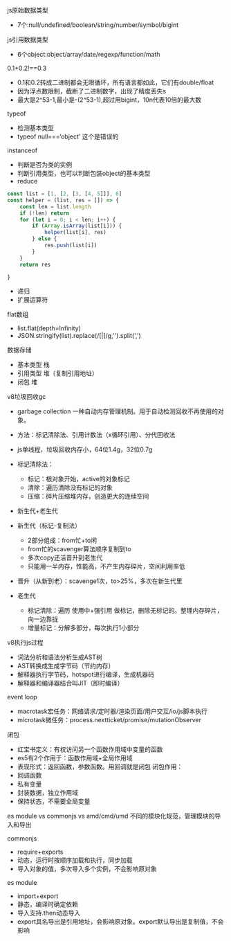 js原始数据类型

- 7个:null/undefined/boolean/string/number/symbol/bigint

js引用数据类型

- 6个object:object/array/date/regexp/function/math

0.1+0.2!==0.3

- 0.1和0.2转成二进制都会无限循环，所有语言都如此，它们有double/float
- 因为浮点数限制，截断了二进制数字，出现了精度丢失s
- 最大是2^53-1,最小是-(2^53-1),超过用bigint，10n代表10倍的最大数

typeof

- 检测基本类型
- typeof null===‘object’ 这个是错误的

instanceof

- 判断是否为类的实例
- 判断引用类型，也可以判断包装object的基本类型
- reduce

```js
const list = [1, [2, [3, [4, 5]]], 6]
const helper = (list, res = []) => {
    const len = list.length
    if (!len) return
    for (let i = 0; i < len; i++) {
        if (Array.isArray(list[i])) {
            helper(list[i], res)
        } else {
            res.push(list[i])
        }
    }
    return res

}
```

- 递归
- 扩展运算符

flat数组

- list.flat(depth=Infinity)
- JSON.stringify(list).replace(/\[|\]/g,'').split(',')

数据存储

- 基本类型 栈
- 引用类型 堆（复制引用地址）
- 闭包 堆

v8垃圾回收gc

- garbage collection 一种自动内存管理机制。用于自动检测回收不再使用的对象。
- 方法：标记清除法、引用计数法（x循环引用）、分代回收法
- js单线程，垃圾回收内存小，64位1.4g，32位0.7g

- 标记清除法：
    - 标记：根对象开始，active的对象标记
    - 清除：遍历清除没有标记的对象
    - 压缩：碎片压缩堆内存，创造更大的连续空间
- 新生代+老生代
- 新生代（标记-复制法）
    - 2部分组成：from忙+to闲
    - from忙的scavenger算法顺序复制到to
    - 多次copy还活晋升到老生代
    - 只能用一半内存，性能高，不产生内存碎片，空间利用率低
- 晋升（从新到老）：scavenge1次，to>25%，多次在新生代里
- 老生代
    - 标记清除：遍历 使用中+强引用 做标记，删除无标记的。整理内存碎片，向一边靠拢
    - 增量标记：分解多部分，每次执行1小部分

v8执行js过程

- 词法分析和语法分析生成AST树
- AST转换成生成字节码（节约内存）
- 解释器执行字节码，hotspot进行编译，生成机器码
- 解释器和编译器结合叫JIT（即时编译）

event loop

- macrotask宏任务：网络请求/定时器/渲染页面/用户交互/io/js脚本执行
- microtask微任务：process.nextticket/promise/mutationObserver

闭包

- 红宝书定义：有权访问另一个函数作用域中变量的函数
- es5有2个作用于：函数作用域+全局作用域
- 表现形式：返回函数，参数函数。用回调就是闭包
  闭包作用：
- 回调函数
- 私有变量
- 封装数据，独立作用域
- 保持状态，不需要全局变量

es module vs commonjs vs amd/cmd/umd
不同的模块化规范，管理模块的导入和导出

commonjs

- require+exports
- 动态，运行时按顺序加载和执行，同步加载
- 导入对象的值，多次导入多个实例，不会影响原对象

es module

- import+export
- 静态，编译时确定依赖
- 导入支持.then动态导入
- export具名导出是引用地址，会影响原对象。export默认导出是复制值，不会影响
